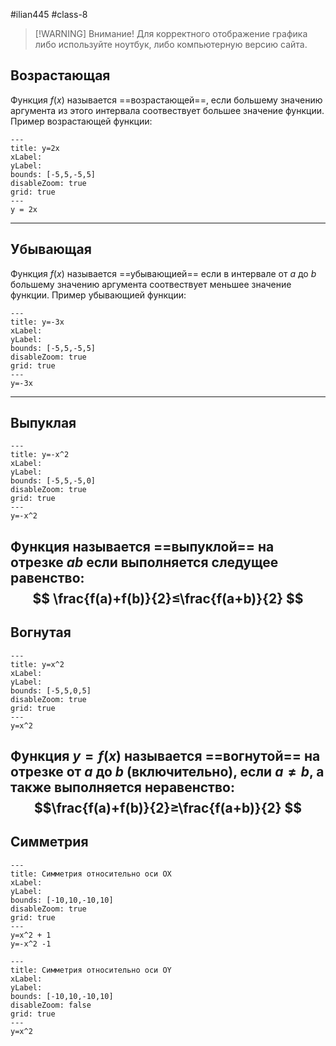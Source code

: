 #ilian445 #class-8 

> [!WARNING] Внимание!
> Для корректного отображение графика либо используйте ноутбук, либо компьютерную версию сайта.

## Возрастающая
Функция $f(x)$ называется ==возрастающей==, если большему значению аргумента из этого интервала соотвествует большее значение функции. Пример возрастающей функции:

```functionplot
---
title: y=2x
xLabel: 
yLabel: 
bounds: [-5,5,-5,5]
disableZoom: true
grid: true
---
у = 2x
```
---
## Убывающая
Функция $f(x)$ называется ==убывающией== если в интервале от $a$ до $b$ большему значению аргумента соотвествует меньшее значение функции. Пример убывающией функции:

```functionplot
---
title: y=-3x
xLabel: 
yLabel: 
bounds: [-5,5,-5,5]
disableZoom: true
grid: true
---
y=-3x
```
---
## Выпуклая
```functionplot
---
title: y=-x^2
xLabel: 
yLabel: 
bounds: [-5,5,-5,0]
disableZoom: true
grid: true
---
y=-x^2
```

Функция называется ==выпуклой== на отрезке $ab$ если выполняется следущее равенство:
$$
\frac{f(a)+f(b)}{2}≤\frac{f(a+b)}{2}
$$
---
## Вогнутая
```functionplot
---
title: y=x^2
xLabel: 
yLabel: 
bounds: [-5,5,0,5]
disableZoom: true
grid: true
---
y=x^2
```

Функция $y=f(x)$ называется ==вогнутой== на отрезке от $a$ до $b$ (включительно), если $a≠b$, а также выполняется неравенство:
$$\frac{f(a)+f(b)}{2}≥\frac{f(a+b)}{2}
$$
---
## Симметрия
```functionplot
---
title: Симметрия относительно оси OX
xLabel: 
yLabel: 
bounds: [-10,10,-10,10]
disableZoom: true
grid: true
---
y=x^2 + 1
y=-x^2 -1
```
```functionplot
---
title: Симметрия относительно оси OY
xLabel: 
yLabel: 
bounds: [-10,10,-10,10]
disableZoom: false
grid: true
---
y=x^2
```
